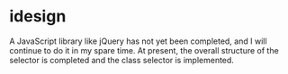# idesign
A JavaScript library like jQuery has not yet been completed, and I will continue to do it in my spare time. At present, the overall structure of the selector is completed and the class selector is implemented.
